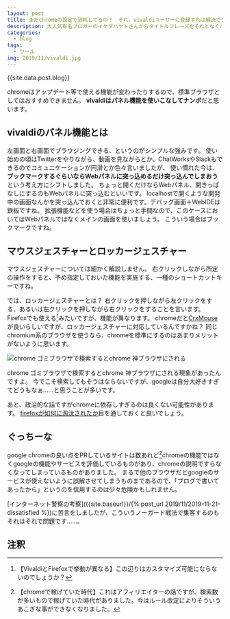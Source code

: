 ```yaml
---
layout: post
title: まだchromeの設定で消耗してるの？　それ、vivaldiユーザーに登録すれば解決できるよ
description: 大人気有名ブロガーのイケダハヤトさんからタイトルフレーズをそれとなくパクリじゃないオマージュ、リスペクトをしていますが、chrome系列のchromiumエンジンブラウザvivaldiをより便利に使う方法を考えます。
categories:
  - blog
tags:
  - ツール
img: 2019/11/vivaldi.jpg
---
```

{{site.data.post.blog}}

chromeはアップデート等で使える機能が変わったりするので、標準ブラウザとしてはおすすめできません。
**vivaldiはパネル機能を使いこなしてナンボ**だと思います。

## vivaldiのパネル機能とは
左画面と右画面でブラウジングできる、というのがシンプルな強みです。
使い始めの頃はTwitterをやりながら、動画を見ながらとか、ChatWorksやSlackもできるのでコミュニケーションが円滑とか色々言いましたが、
使い慣れた今は、**ブックマークするぐらいならWebパネルに突っ込めるだけ突っ込んでしまおう**という考え方にシフトしました。
ちょっと開くだけならWebパネル、開きっぱなしにするのもWebパネルに突っ込むといいです。
localhostで開くような開発中の画面なんかを突っ込んでおくと非常に便利です。デバッグ画面＋WebIDEは鉄板ですね。
拡張機能などを使う場合はちょっと手間なので、このケースにおいてはWebパネルではなくメインの画面を使いましょう。
こういう場合はブックマークですね。

## マウスジェスチャーとロッカージェスチャー
マウスジェスチャーについては細かく解説しません。
右クリックしながら所定の操作をすると、予め指定しておいた機能を実施する、一種のショートカットキーですね。

では、ロッカージェスチャーとは？
右クリックを押しながら左クリックをする、あるいは左クリックを押しながら右クリックをすることを言います。
Firefoxでも使える[^1]みたいですが、機能が異なります。
chromeだと[CrxMouse](https://chrome.google.com/webstore/detail/crxmouse-chrome-gestures/jlgkpaicikihijadgifklkbpdajbkhjo?hl=ja)が良いらしいですが、ロッカージェスチャーに対応しているんですかね？
同じchromium系のブラウザを使うなら、chromeを標準にするのはあまりメリットがないように思います。

![chrome ゴミブラウザで検索するとchrome 神ブラウザにされる]({{site.baseurl}}/{{site.data.path.img}}/2019/11/chrome.jpg)

chrome ゴミブラウザで検索するとchrome 神ブラウザにされる現象があったんですよ。
今でこそ検索してもそうはならないですが、googleは自分大好きすぎてどうもなぁ……と思うことが多いです。

あと、政治的な話ですがchromeに依存しすぎるのは良くない可能性があります。
[firefoxが如何に淘汰されたか](https://www.gizmodo.jp/2019/04/googles-bad-habit-of-bullying-other-browsers.html)目を通しておくと良いでしょう。

## ぐっちーな
google chromeの良い点をPRしているサイトは数あれど[^2]chromeの機能ではなくgoogleの機能やサービスを評価しているものがあり、chromeの説明ですらなくなってしまっているものがありました。
まるで他のブラウザだとgoogleのサービスが使えないように誤解させてしまうものまであるので、「ブログで書いてあったから」というのを信用するのは少々危険かもしれません。

[インターネット警察の考察]({{site.baseurl}}/{% post_url 2019/11/2019-11-21-dissatisfied %})に苦言をしましたが、こういうノーガード戦法で集客するのもそれはそれで問題です……。

## 注釈
[^1]: 【VivaldiとFirefoxで挙動が異なる】この辺りはカスタマイズ可能にならないのでしょうか？
[^2]: 【chromeで稼げていた時代】これはアフィリエイターの話ですが、検索数が多いもので稼げていた時代がありました。今はルール改定によりそういうあこぎな事ができなくなりました。
